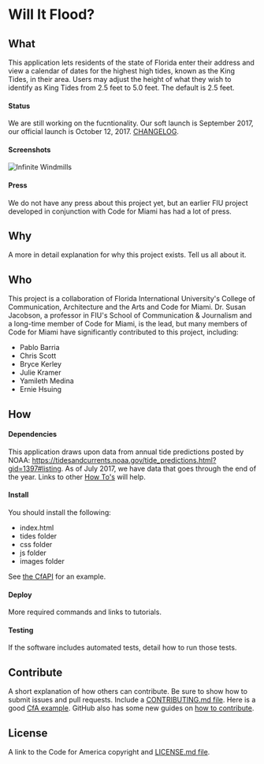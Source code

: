 # Will It Flood?

## What
This application lets residents of the state of Florida enter their address and view a calendar of dates for the highest high tides, known as the King Tides, in their area. Users may adjust the height of what they wish to identify as King Tides from 2.5 feet to 5.0 feet. The default is 2.5 feet.

#### Status
We are still working on the fucntionality. Our soft launch is September 2017, our official launch is October 12, 2017. [CHANGELOG](https://github.com/cfpb/ckan/blob/master/CHANGELOG.md).

#### Screenshots
![Infinite Windmills](http://i.giphy.com/SIV3ijAwkNt9C.gif)

#### Press
We do not have any press about this project yet, but an earlier FIU project developed in conjunction with Code for Miami has had a lot of press.

## Why
A more in detail explanation for why this project exists. Tell us all about it.

## Who
This project is a collaboration of Florida International University's College of Communication, Architecture and the Arts and Code for Miami. Dr. Susan Jacobson, a professor in FIU's School of Communication & Journalism and a long-time member of Code for Miami, is the lead, but many members of Code for Miami have significantly contributed to this project, including:
* Pablo Barria
* Chris Scott
* Bryce Kerley
* Julie Kramer
* Yamileth Medina
* Ernie Hsuing

## How
#### Dependencies
This application draws upon data from annual tide predictions posted by NOAA: https://tidesandcurrents.noaa.gov/tide_predictions.html?gid=1397#listing. As of July 2017, we have data that goes through the end of the year. Links to other [How To's](https://github.com/codeforamerica/howto) will help.

#### Install
You should install the following:
* index.html
* tides folder
* css folder
* js folder
* images folder

See [the CfAPI](https://github.com/codeforamerica/cfapi#installation) for an example.

#### Deploy
More required commands and links to tutorials.

#### Testing
If the software includes automated tests, detail how to run those tests.

## Contribute
A short explanation of how others can contribute. Be sure to show how to submit issues and pull requests. Include a [CONTRIBUTING.md file](https://github.com/18F/hub/blob/master/CONTRIBUTING.md). Here is a good [CfA example](https://github.com/codeforamerica/ohana-web-search/blob/master/CONTRIBUTING.md). GitHub also has some new guides on [how to contribute](https://guides.github.com/activities/contributing-to-open-source/#contributing).

## License
A link to the Code for America copyright and [LICENSE.md file](https://github.com/codeforamerica/ceviche-cms/blob/master/LICENCE.md).
